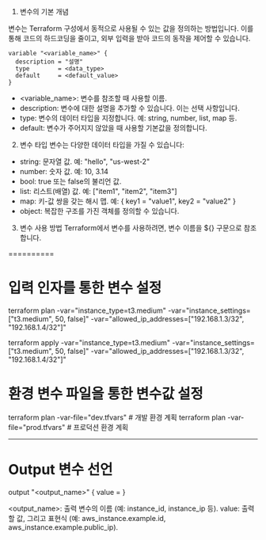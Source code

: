 1. 변수의 기본 개념

변수는 Terraform 구성에서 동적으로 사용될 수 있는 값을 정의하는 방법입니다. 이를 통해 코드의 하드코딩을 줄이고, 외부 입력을 받아 코드의 동작을 제어할 수 있습니다.

```
variable "<variable_name>" {
  description = "설명"
  type        = <data_type>
  default     = <default_value>
}
```

- <variable_name>: 변수를 참조할 때 사용할 이름.
- description: 변수에 대한 설명을 추가할 수 있습니다. 이는 선택 사항입니다.
- type: 변수의 데이터 타입을 지정합니다. 예: string, number, list, map 등.
- default: 변수가 주어지지 않았을 때 사용할 기본값을 정의합니다.


2. 변수 타입
변수는 다양한 데이터 타입을 가질 수 있습니다:

- string: 문자열 값. 예: "hello", "us-west-2"
- number: 숫자 값. 예: 10, 3.14
- bool: true 또는 false의 불리언 값.
- list: 리스트(배열) 값. 예: ["item1", "item2", "item3"]
- map: 키-값 쌍을 갖는 해시 맵. 예: { key1 = "value1", key2 = "value2" }
- object: 복잡한 구조를 가진 객체를 정의할 수 있습니다.

3. 변수 사용 방법
Terraform에서 변수를 사용하려면, 변수 이름을 ${} 구문으로 참조합니다.

==========

# 입력 인자를 통한 변수 설정
terraform plan -var="instance_type=t3.medium" -var="instance_settings=[\"t3.medium\", 50, false]" -var="allowed_ip_addresses=[\"192.168.1.3/32\", \"192.168.1.4/32\"]"

terraform apply -var="instance_type=t3.medium" -var="instance_settings=[\"t3.medium\", 50, false]" -var="allowed_ip_addresses=[\"192.168.1.3/32\", \"192.168.1.4/32\"]"


# 환경 변수 파일을 통한 변수값 설정
terraform plan -var-file="dev.tfvars"    # 개발 환경 계획
terraform plan -var-file="prod.tfvars"   # 프로덕션 환경 계획

----------

# Output 변수 선언
output "<output_name>" {
    value = <expression>
}

<output_name>: 출력 변수의 이름 (예: instance_id, instance_ip 등).
value: 출력할 값, 그리고 표현식 (예: aws_instance.example.id, aws_instance.example.public_ip).

